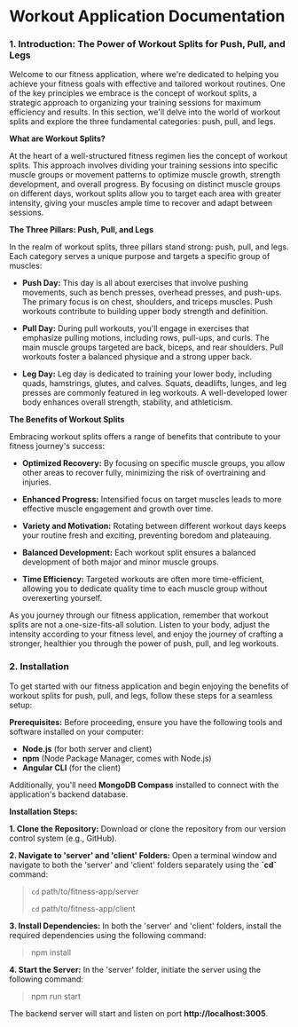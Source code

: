 # Workout Application Documentation

### 1. Introduction: The Power of Workout Splits for Push, Pull, and Legs

Welcome to our fitness application, where we're dedicated to helping you achieve your fitness goals with effective and tailored workout routines. One of the key principles we embrace is the concept of workout splits, a strategic approach to organizing your training sessions for maximum efficiency and results. In this section, we'll delve into the world of workout splits and explore the three fundamental categories: push, pull, and legs.

**What are Workout Splits?**

At the heart of a well-structured fitness regimen lies the concept of workout splits. This approach involves dividing your training sessions into specific muscle groups or movement patterns to optimize muscle growth, strength development, and overall progress. By focusing on distinct muscle groups on different days, workout splits allow you to target each area with greater intensity, giving your muscles ample time to recover and adapt between sessions.

**The Three Pillars: Push, Pull, and Legs**

In the realm of workout splits, three pillars stand strong: push, pull, and legs. Each category serves a unique purpose and targets a specific group of muscles:

- **Push Day:** This day is all about exercises that involve pushing movements, such as bench presses, overhead presses, and push-ups. The primary focus is on chest, shoulders, and triceps muscles. Push workouts contribute to building upper body strength and definition.

- **Pull Day:** During pull workouts, you'll engage in exercises that emphasize pulling motions, including rows, pull-ups, and curls. The main muscle groups targeted are back, biceps, and rear shoulders. Pull workouts foster a balanced physique and a strong upper back.

- **Leg Day:** Leg day is dedicated to training your lower body, including quads, hamstrings, glutes, and calves. Squats, deadlifts, lunges, and leg presses are commonly featured in leg workouts. A well-developed lower body enhances overall strength, stability, and athleticism.

**The Benefits of Workout Splits**

Embracing workout splits offers a range of benefits that contribute to your fitness journey's success:

- **Optimized Recovery:** By focusing on specific muscle groups, you allow other areas to recover fully, minimizing the risk of overtraining and injuries.

- **Enhanced Progress:** Intensified focus on target muscles leads to more effective muscle engagement and growth over time.

- **Variety and Motivation:** Rotating between different workout days keeps your routine fresh and exciting, preventing boredom and plateauing.

- **Balanced Development:** Each workout split ensures a balanced development of both major and minor muscle groups.

- **Time Efficiency:** Targeted workouts are often more time-efficient, allowing you to dedicate quality time to each muscle group without overexerting yourself.

As you journey through our fitness application, remember that workout splits are not a one-size-fits-all solution. Listen to your body, adjust the intensity according to your fitness level, and enjoy the journey of crafting a stronger, healthier you through the power of push, pull, and leg workouts.

### 2. Installation

To get started with our fitness application and begin enjoying the benefits of workout splits for push, pull, and legs, follow these steps for a seamless setup:

**Prerequisites:**
Before proceeding, ensure you have the following tools and software installed on your computer:

- **Node.js** (for both server and client)
- **npm** (Node Package Manager, comes with Node.js)
- **Angular CLI** (for the client)

Additionally, you'll need **MongoDB Compass** installed to connect with the application's backend database.

**Installation Steps:**

**1. Clone the Repository:**
Download or clone the repository from our version control system (e.g., GitHub).

**2. Navigate to 'server' and 'client' Folders:**
Open a terminal window and navigate to both the 'server' and 'client' folders separately using the **\`cd`** command:
> `cd` path/to/fitness-app/server 
>
> `cd` path/to/fitness-app/client

**3. Install Dependencies:**
In both the 'server' and 'client' folders, install the required dependencies using the following command:
> npm install

**4. Start the Server:**
In the 'server' folder, initiate the server using the following command:
> npm run start

The backend server will start and listen on port **http://localhost:3005**.



